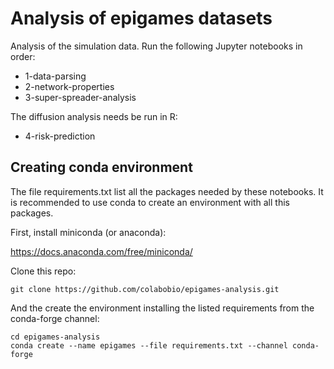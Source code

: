 # Analysis of epigames datasets

Analysis of the simulation data. Run the following Jupyter notebooks in order:

* 1-data-parsing
* 2-network-properties
* 3-super-spreader-analysis

The diffusion analysis needs be run in R:

* 4-risk-prediction

## Creating conda environment

The file requirements.txt list all the packages needed by these notebooks. It is recommended to use conda to create an environment with all this packages. 

First, install miniconda (or anaconda):

https://docs.anaconda.com/free/miniconda/

Clone this repo:

```
git clone https://github.com/colabobio/epigames-analysis.git
```

And the create the environment installing the listed requirements from the conda-forge channel:

```
cd epigames-analysis
conda create --name epigames --file requirements.txt --channel conda-forge
```
